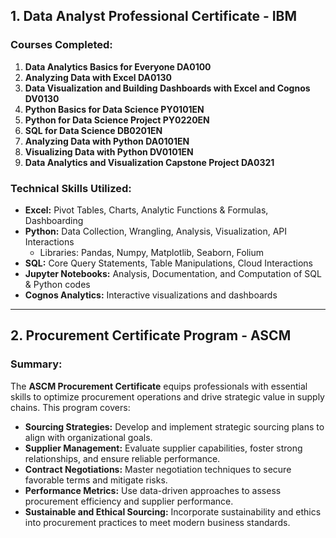 ## **1. Data Analyst Professional Certificate - IBM**

### **Courses Completed:**
1) **Data Analytics Basics for Everyone DA0100**  
2) **Analyzing Data with Excel DA0130**  
3) **Data Visualization and Building Dashboards with Excel and Cognos DV0130**  
4) **Python Basics for Data Science PY0101EN**  
5) **Python for Data Science Project PY0220EN**  
6) **SQL for Data Science DB0201EN**  
7) **Analyzing Data with Python DA0101EN**  
8) **Visualizing Data with Python DV0101EN**  
9) **Data Analytics and Visualization Capstone Project DA0321**

### **Technical Skills Utilized:**
- **Excel:** Pivot Tables, Charts, Analytic Functions & Formulas, Dashboarding  
- **Python:** Data Collection, Wrangling, Analysis, Visualization, API Interactions  
  - Libraries: Pandas, Numpy, Matplotlib, Seaborn, Folium  
- **SQL:** Core Query Statements, Table Manipulations, Cloud Interactions  
- **Jupyter Notebooks:** Analysis, Documentation, and Computation of SQL & Python codes  
- **Cognos Analytics:** Interactive visualizations and dashboards  

---

## **2. Procurement Certificate Program - ASCM**

### **Summary:**
The **ASCM Procurement Certificate** equips professionals with essential skills to optimize procurement operations and drive strategic value in supply chains. This program covers:  
- **Sourcing Strategies:** Develop and implement strategic sourcing plans to align with organizational goals.  
- **Supplier Management:** Evaluate supplier capabilities, foster strong relationships, and ensure reliable performance.  
- **Contract Negotiations:** Master negotiation techniques to secure favorable terms and mitigate risks.  
- **Performance Metrics:** Use data-driven approaches to assess procurement efficiency and supplier performance.  
- **Sustainable and Ethical Sourcing:** Incorporate sustainability and ethics into procurement practices to meet modern business standards.  
